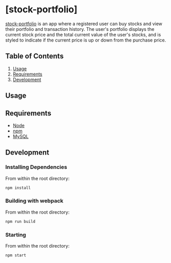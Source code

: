 # [stock-portfolio]

[stock-portfolio](http://frozen-reaches-18647.herokuapp.com/) is an app where a registered user can buy stocks and view their portfolio and transaction history. The user's portfolio displays the current stock price and the total current value of the user's stocks, and is styled to indicate if the current price is up or down from the purchase price.

## Table of Contents

1. [Usage](#Usage)
1. [Requirements](#requirements)
1. [Development](#development)

## Usage

## Requirements

- [Node](https://nodejs.org/en/)
- [npm](https://www.npmjs.com/)
- [MySQL](https://dev.mysql.com/downloads/mysql/5.7.html)

## Development

### Installing Dependencies

From within the root directory:

```sh
npm install
```

### Building with webpack

From within the root directory:

```sh
npm run build
```

### Starting

From within the root directory:

```sh
npm start
```